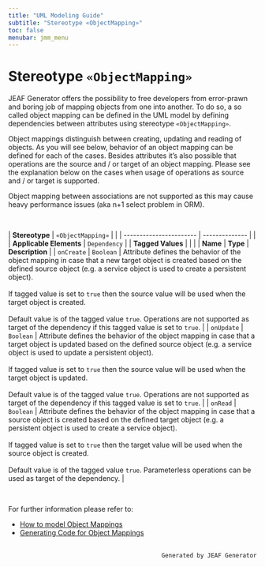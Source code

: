 ```yaml
---
title: "UML Modeling Guide"
subtitle: "Stereotype «ObjectMapping»"
toc: false
menubar: jmm_menu
---
```


# Stereotype `«ObjectMapping»`
JEAF Generator offers the possibility to free developers from error-prawn and boring job of mapping objects from one into another. To do so, a so called object mapping can be defined in the UML model by defining dependencies between attributes using stereotype `«ObjectMapping»`.

Object mappings distinguish between creating, updating and reading of objects. As you will see below, behavior of an object mapping can be defined for each of the cases. Besides attributes it’s also possible that operations are the source and / or target of an object mapping. Please see the explanation below on the cases when usage of operations as source and / or target is supported.

Object mapping between associations are not supported as this may cause heavy performance issues (aka n+1 select problem in ORM). 

<br>

| **Stereotype**          | `«ObjectMapping»` | |
| ----------------------- | -------------- | |
| **Applicable Elements** | `Dependency`        |
| **Tagged Values**       |                       |                                                                                                                                                                                                          |
| **Name**                | **Type**              | **Description**                                                                                                                                                                                          |
| `onCreate`   | `Boolean` | Attribute defines the behavior of the object mapping in case that a new target object is created based on the defined source object (e.g. a service object is used to create a persistent object).<br><br>If tagged value is set to `true` then the source value will be used when the target object is created.<br><br>Default value is of the tagged value `true`. Operations are not supported as target of the dependency if this tagged value is set to `true`.  |
| `onUpdate`   | `Boolean` | Attribute defines the behavior of the object mapping in case that a target object is updated based on the defined source object (e.g. a service object is used to update a persistent object).<br><br>If tagged value is set to `true` then the source value will be used when the target object is updated.<br><br>Default value is of the tagged value `true`. Operations are not supported as target of the dependency if this tagged value is set to `true`.  |
| `onRead`   | `Boolean` | Attribute defines the behavior of the object mapping in case that a source object is created based on the defined target object (e.g. a persistent object is used to create a service object).<br><br>If tagged value is set to `true` then the target value will be used when the source object is created.<br><br>Default value is of the tagged value `true`. Parameterless operations can be used as target of the dependency.  |

<br>

For further information please refer to:
- [How to model Object Mappings](/uml-modeling-guide/how-tos/how-to-model-object-mappings)
- [Generating Code for Object Mappings](/developer-guide/code-for-object-mappings)


<br>

<div style="text-align: right"><code>Generated by JEAF Generator</code></div>

    